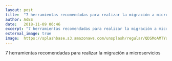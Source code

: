```yaml
---
layout: post
title:  "7 herramientas recomendadas para realizar la migración a microservicios"
author: AdES
date:   2018-11-09 06:46
excerpt: "7 herramientas recomendadas para realizar la migración a microservicios"
external_image: true
image:  https://splashbase.s3.amazonaws.com/unsplash/regular/QDSMoAMTYaZoXpcwBjsL__DSC0104-1.jpg%3Ffit%3Dcrop%26fm%3Djpg%26h%3D625%26q%3D75%26w%3D950
---
```

7 herramientas recomendadas para realizar la migración a microservicios